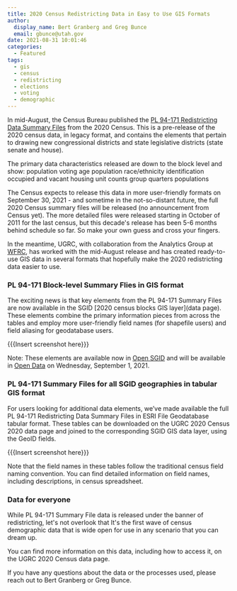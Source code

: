 ```yaml
---
title: 2020 Census Redistricting Data in Easy to Use GIS Formats
author:
  display_name: Bert Granberg and Greg Bunce
  email: gbunce@utah.gov
date: 2021-08-31 10:01:46
categories:
  - Featured
tags:
  - gis
  - census
  - redistricting
  - elections
  - voting
  - demographic
---
```


In mid-August, the Census Bureau published the [PL 94-171 Redistricting Data Summary Files](https://www.census.gov/programs-surveys/decennial-census/about/rdo/summary-files.html) from the 2020 Census. This is a pre-release of the 2020 census data, in legacy format, and contains the elements that pertain to drawing new congressional districts and state legislative districts (state senate and house). 
 
The primary data characteristics released are down to the block level and show:
population
voting age population
race/ethnicity identification
occupied and vacant housing unit counts
group quarters populations
 
The Census expects to release this data in more user-friendly formats on September 30, 2021 - and sometime in the not-so-distant future, the full 2020 Census summary files will be released (no announcement from Census yet). The more detailed files were released starting in October of 2011 for the last census, but this decade's release has been 5-6 months behind schedule so far. So make your own guess and cross your fingers.
 
In the meantime, UGRC, with collaboration from the Analytics Group at [WFRC](https://wfrc.org/), has worked with the mid-August release and has created ready-to-use GIS data in several formats that hopefully make the 2020 redistricting data easier to use. 

###  PL 94-171 Block-level Summary Flies in GIS format
 
The exciting news is that key elements from the PL 94-171 Summary Files are now available in the SGID [2020 census blocks GIS layer](data page). These elements combine the primary information pieces from across the tables and employ more user-friendly field names (for shapefile users) and field aliasing for geodatabase users.
 
{{{Insert screenshot here}}}
 
Note: These elements are available now in [Open SGID](https://gis.utah.gov/sgid/open-sgid/) and will be available in [Open Data](https://opendata.gis.utah.gov/) on Wednesday, September 1, 2021. 

### PL 94-171 Summary Files for all SGID geographies in tabular GIS format

For users looking for additional data elements, we’ve made available the full PL 94-171 Redistricting Data Summary Files in ESRI File Geodatabase tabular format. These tables can be downloaded on the UGRC 2020 Census 2020 data page and joined to the corresponding SGID GIS data layer, using the GeoID fields.

{{{Insert screenshot here}}}

Note that the field names in these tables follow the traditional census field naming convention. You can find detailed information on field names, including descriptions, in census spreadsheet. 

### Data for everyone

While PL 94-171 Summary File data is released under the banner of redistricting, let's not overlook that It's the first wave of census demographic data that is wide open for use in any scenario that you can dream up.  

You can find more information on this data, including how to access it, on the UGRC 2020 Census data page. 

If you have any questions about the data or the processes used, please reach out to Bert Granberg or Greg Bunce.
